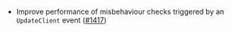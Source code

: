 *   Improve performance of misbehaviour checks triggered by an `UpdateClient`
    event ([#1417](https://github.com/informalsystems/ibc-rs/issues/1417))
